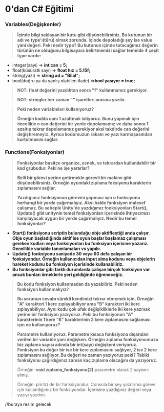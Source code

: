 # 0'dan C# Eğitimi

### Variables(Değişkenler)

  >**İçinde bilgi saklayan bir kutu gibi düşünebilirsiniz. Bu kutunun bir adı ve type'ı(türü) olmak zorunda. İçinde depoladığı şey ise value yani değeri.  Peki nedir type? Bu kutunun içinde tutacağımız değerin türünün ne olduğunu bilgisayara belirtmemizi sağlar temelde 4 çeşit type vardır:**
  * integer(sayı)             => **int can = 5;**
  * float(küsüratlı sayı)     => **float hız = 5.15f;**  
  * string(yazı)              => **string ad = "Bilal";** 
  * bool(doğru ya da yanlış olabilen ifade) =>**bool yasıyor = true;**
  
  >**NOT: float değerini yazdıktan sonra "f" kullanmamız gerekiyor.**
  >
  >**NOT: stringler her zaman "" işaretleri arasına yazılır.**
  
  >**Peki neden variableları kullanıyoruz?**
  >
  >**Örneğin kodda canı 1 azaltmak istiyoruz. Bunu yapmak için öncelikle o can değerini bir yerde depolamamız ve daha sonra 1 azaltıp tekrar depolamamız gerekiyor aksi takdirde can değerini değiştiremeyiz. Ayrıca kodumuzun rakam ve yazı karmaşasından kurtulmasını sağlar.**
  
### Functions(Fonksiyonlar)

  >**Fonksiyonlar basitçe organize, esnek, ve tekrardan kullanılabilir bir kod grubudur. Peki ne işe yararlar?** 
  >
  >**Belli bir görevi yerine getirmekle görevli bir makine gibi düşünebilirsiniz. Örneğin oyundaki zıplama foksiyonu karakterin zıplamasını sağlar.**
  >
  >**Yazdığımız fonksiyonun görevini yapması için o fonksiyonu herhangi bir yerde çağırmalıyız. Aksi halde fonksiyon malesef çalışmaz. Bu sebeple Unity'de yazdığımız fonksiyonları Start(), Update() gibi unitynin temel fonksiyonları içerisinde ihtiyacımızı karşılayacak uygun bir yerde çağırmalıyız. Nedir bu temel fonksiyonlar?**
  >
  - **Start() fonksiyonu scriptin bulunduğu obje aktifleştiği anda çalışır. Obje oyun başladığında aktif ise oyun başlar başlamaz çalışması gereken kodları veya fonksiyonları bu fonksiyon içerisine yazarız. Genellikle variable tanımlamaları vs yapılır.**
  - **Update() fonksiyonu saniyede 30 veya 60 defa çalışan bir fonksiyondur. Örneğin kullanıcıdan input alma kodunu veya objelerin hareket kodunu bu fonksiyon içerisinde kullanabiliriz.**
  - **Bu fonksiyonlar gibi farklı durumlarda çalışan birçok fonksiyon var ancak bunları örneklerle yeri geldiğinde öğreneceğiz.**
  >
  >**Bu kodu fonksiyon kullanmadan da yazabiliriz. Peki neden fonksiyon kullanmalıyız?**
  >
  >**Bu sorunun cevabı sürekli kendimizi tekrar etmemek için. Örneğin "A" karakteri 1 kere zıplayabiliyor ama "B" karakteri iki kere zıplayabiliyor. Aynı kodu çok ufak değişikliklerle iki kere yazmak yerine bir fonksiyon yazıyoruz. Peki bu fonksiyonun "A" karakterinin 1 kere "B" karakterinin 2 kere zıplamasını sağlaması için ne kullanıyoruz?**
  >
  >**Parametre kullanıyoruz. Parametre kısaca fonksiyona dışarıdan verilen bir variable yani değişken. Örneğin zıplama fonksiyonumuza biz zıplama sayısı adında bir int(sayı) değişkeni veriyoruz. Fonksiyon bu değer bir ise bir kere zıplamasını sağlıyor, 2 ise 2 kere zıplamasını sağlıyor. Bu değeri ne zaman yazıyoruz peki? Tabiki fonksiyonu çağırdığımız zaman kaç zıplama olacağını da yazıyoruz.** 
  >
  >Örneğin: **void zıplama_fonksiyonu(2)** parametre olarak 2 sayısını almış.
  >
  >Örneğin: print() de bir fonksiyondur. Consola bir şey yazdırma görevi için kullandığımız bir fonksiyondur. İçerisine yazdığınız değeri veya yazıyı yazdırır.
  >
  
  //buraya resim gelecek
  
  
  
  
  
